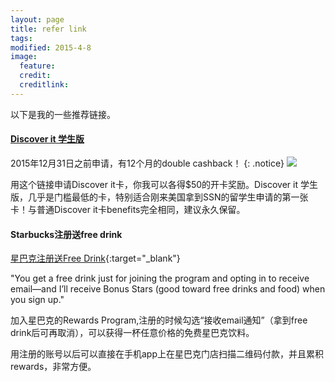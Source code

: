 ```yaml
---
layout: page
title: refer link
tags: 
modified: 2015-4-8
image:
  feature: 
  credit: 
  creditlink: 
---
```

以下是我的一些推荐链接。 

#### [Discover it 学生版](http://bit.ly/1yawBY4)
2015年12月31日之前申请，有12个月的double cashback！
{: .notice}
<a href="http://bit.ly/1yawBY4"><img src="//yinping4256.github.io/images/2015-05-16 01.47.40.png"></a>

用这个链接申请Discover it卡，你我可以各得$50的开卡奖励。Discover it 学生版，几乎是门槛最低的卡，特别适合刚来美国拿到SSN的留学生申请的第一张卡！与普通Discover it卡benefits完全相同，建议永久保留。


#### Starbucks注册送free drink

[星巴克注册送Free Drink](http://refer.starbucks.com/v2/share/6197789948248077068){:target="_blank"}

"You get a free drink just for joining the program and opting in to receive email—and I’ll receive Bonus Stars (good toward free drinks and food) when you sign up."

加入星巴克的Rewards Program,注册的时候勾选“接收email通知”（拿到free drink后可再取消），可以获得一杯任意价格的免费星巴克饮料。

用注册的账号以后可以直接在手机app上在星巴克门店扫描二维码付款，并且累积rewards，非常方便。

<!---
#### [United Explorer](https://applynow.chase.com/FlexAppWeb/renderApp.do?PID=CFFD2&SPID=FDJ4&CELL=6RKH&MSC=1516285101&fb_ref=Default)

<a href="https://applynow.chase.com/FlexAppWeb/renderApp.do?PID=CFFD2&SPID=FDJ4&CELL=6RKH&MSC=1516285101&fb_ref=Default"><img src="//yinping4256.github.io/images/2015-05-16 01.37.29.png"></a>

你可以拿到50,000 + 5,000 points 的bonus，每年最好的offer了。用这个链接申请，我可以得到5k点的奖励。建议拿到bonus后再继续持有，等到快交次年年费的时候取消。

#### [Southwest Premier](https://applynow.chase.com/FlexAppWeb/renderApp.do?PID=CFFD2&SPID=FDHN&CELL=6RKD&MSC=1519625990&fb_ref=Default) 
<a href="https://applynow.chase.com/FlexAppWeb/renderApp.do?PID=CFFD2&SPID=FDHN&CELL=6RKD&MSC=1519625990&fb_ref=Default"><img src="//yinping4256.github.io/images/2015-05-16 16.27.33.png"></a>

同样也是每年最高bonus奖励的时候，开卡消费要求是$2000头三个月，可以拿到50,000bonus点数。 首年免年费。 建议拿到bonus后再继续持有，等到快交次年年费的时候取消。

-->